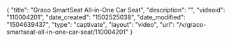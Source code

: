 {
    "title": "Graco SmartSeat All-in-One Car Seat",
    "description": "",
    "videoid": "110004201",
    "date_created": "1502525038",
    "date_modified": "1504639437",
    "type": "captivate",
    "layout": "video",
    "url": "\/v\/graco-smartseat-all-in-one-car-seat\/110004201"
}
